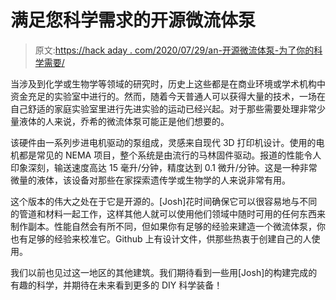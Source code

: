 # 满足您科学需求的开源微流体泵

> 原文:[https://hack aday . com/2020/07/29/an-开源微流体泵-为了你的科学需要/](https://hackaday.com/2020/07/29/an-open-source-microfluidic-pump-for-your-science-needs/)

当涉及到化学或生物学等领域的研究时，历史上这些都是在商业环境或学术机构中资金充足的实验室中进行的。然而，随着今天普通人可以获得大量的技术，一场在自己舒适的家庭实验室里进行先进实验的运动已经兴起。对于那些需要处理非常少量液体的人来说，乔希的微流体泵可能正是他们想要的。

该硬件由一系列步进电机驱动的泵组成，灵感来自现代 3D 打印机设计。使用的电机都是常见的 NEMA 项目，整个系统是由流行的马林固件驱动。报道的性能令人印象深刻，输送速度高达 15 毫升/分钟，精度达到 0.1 微升/分钟。这是一种非常微量的液体，该设备对那些在家探索遗传学或生物学的人来说非常有用。

这个版本的伟大之处在于它是开源的。[Josh]花时间确保它可以很容易地与不同的管道和材料一起工作，这样其他人就可以使用他们领域中随时可用的任何东西来制作副本。性能自然会有所不同，但如果你有足够的经验来建造一个微流体泵，你也有足够的经验来校准它。Github 上有设计文件，供那些热衷于创建自己的人使用。

我们以前也见过这一地区的其他建筑。我们期待看到一些用[Josh]的构建完成的有趣的科学，并期待在未来看到更多的 DIY 科学装备！